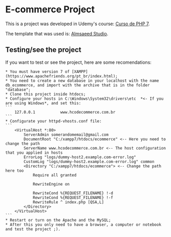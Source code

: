 # E-commerce Project

This is a project was developed in Udemy's course: [Curso de PHP 7](https://www.udemy.com/curso-completo-de-php-7/).

The template that was used is: [Almsaeed Studio](https://almsaeedstudio.com).

## Testing/see the project

If you want to test or see the project, here are some recomendations:

    * You must have version 7 of [XAMPP](https://www.apachefriends.org/pt_br/index.html);
    * You need to create a new database in your localhost with the name db_ecommerce, and import with the archive that is in the folder "database";
    * Clone this project inside htdocs;
    * Configure your hosts in C:\Windows\System32\drivers\etc  *<- If you are using Windows*, and set this:
    ```
        127.0.0.1           www.hcodecommerce.com.br
    ```
    * Configurate your httpd-vhosts.conf file:
    ```
        <VirtualHost *:80>
            ServerAdmin somerandomemail@gmail.com 
            DocumentRoot "C:/xampp7/htdocs/ecommerce" <-- Here you need to change the path 
            ServerName www.hcodecommerce.com.br <-- The host configuration that you applied in hosts
            ErrorLog "logs/dummy-host2.example.com-error.log"
            CustomLog "logs/dummy-host2.example.com-error.log" common
            <Directory "C:/xampp7/htdocs/ecommerce"> <-- Change the path here too
                Require all granted

                RewriteEngine on

                RewriteCond %{REQUEST_FILENAME} !-d
                RewriteCond %{REQUEST_FILENAME} !-f
                RewriteRule ^ index.php [QSA,L]
            </Directory>
        </VirtualHost>
    ```
    * Restart or turn on the Apache and the MySQL;
    * After this you only need to have a browser, a computer or notebook and test the project ;).
